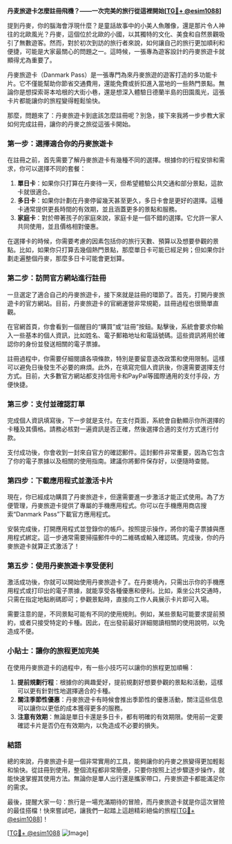 **丹麦旅遊卡怎麼註冊飛機？——一次完美的旅行從這裡開始[[TG💪+ @esim1088](https://t.me/s/esim1088)]**

提到丹麥，你的腦海會浮現什麼？是童話故事中的小美人魚雕像，還是那片令人神往的北歐風光？丹麥，這個位於北歐的小國，以其獨特的文化、美食和自然景觀吸引了無數遊客。然而，對於初次到訪的旅行者來說，如何讓自己的旅行更加順利和便捷，可能是大家最關心的問題之一。這時候，一張專為遊客設計的丹麥旅遊卡就顯得尤為重要了。

丹麥旅遊卡（Danmark Pass）是一張專門為來丹麥旅遊的遊客打造的多功能卡片。它不僅能幫助你節省交通費用，還能免費或折扣進入當地的一些熱門景點。無論你是想探索哥本哈根的大街小巷，還是想深入體驗日德蘭半島的田園風光，這張卡片都能讓你的旅程變得輕鬆愉快。

那麼，問題來了：丹麥旅遊卡到底該怎麼註冊呢？別急，接下來我將一步步教大家如何完成註冊，讓你的丹麥之旅從這張卡開始。

### 第一步：選擇適合你的丹麥旅遊卡

在註冊之前，首先需要了解丹麥旅遊卡有幾種不同的選擇。根據你的行程安排和需求，你可以選擇不同的套餐：

1. **單日卡**：如果你只打算在丹麥待一天，但希望體驗公共交通和部分景點，這款卡就很適合。
2. **多日卡**：如果你計劃在丹麥停留幾天甚至更久，多日卡會是更好的選擇。這種卡通常提供更長時間的有效期，並且涵蓋更多的景點和服務。
3. **家庭卡**：對於帶著孩子的家庭來說，家庭卡是一個不錯的選擇。它允許一家人共同使用，並且價格相對優惠。

在選擇卡的時候，你需要考慮的因素包括你的旅行天數、預算以及想要參觀的景點。比如，如果你只打算去幾個熱門景點，那麼單日卡可能已經足夠；但如果你計劃走遍整個丹麥，那麼多日卡可能會更划算。

### 第二步：訪問官方網站進行註冊

一旦選定了適合自己的丹麥旅遊卡，接下來就是註冊的環節了。首先，打開丹麥旅遊卡的官方網站。目前，丹麥旅遊卡的官網運營非常規範，註冊過程也很簡單直觀。

在官網首頁，你會看到一個醒目的“購買”或“註冊”按鈕。點擊後，系統會要求你輸入一些基本的個人資訊，比如姓名、電子郵箱地址和電話號碼。這些資訊將用於確認你的身份並發送相關的電子票據。

註冊過程中，你需要仔細閱讀各項條款，特別是要留意退改政策和使用限制。這樣可以避免日後發生不必要的麻煩。此外，在填寫完個人資訊後，你還需要選擇支付方式。目前，大多數官方網站都支持信用卡和PayPal等國際通用的支付手段，方便快捷。

### 第三步：支付並確認訂單

完成個人資訊填寫後，下一步就是支付。在支付頁面，系統會自動顯示你所選擇的卡種及其價格。請務必核對一遍資訊是否正確，然後選擇合適的支付方式進行付款。

支付成功後，你會收到一封來自官方的確認郵件。這封郵件非常重要，因為它包含了你的電子票據以及相關的使用指南。建議你將郵件保存好，以便隨時查閱。

### 第四步：下載應用程式並激活卡片

現在，你已經成功購買了丹麥旅遊卡，但還需要進一步激活才能正式使用。為了方便管理，丹麥旅遊卡提供了專屬的手機應用程式。你可以在手機應用商店搜索“Danmark Pass”下載官方應用程式。

安裝完成後，打開應用程式並登錄你的帳戶。按照提示操作，將你的電子票據與應用程式綁定。這一步通常需要掃描郵件中的二維碼或輸入確認碼。完成後，你的丹麥旅遊卡就算正式激活了！

### 第五步：使用丹麥旅遊卡享受便利

激活成功後，你就可以開始使用丹麥旅遊卡了。在丹麥境內，只需出示你的手機應用程式或打印出的電子票據，就能享受各種優惠和便利。比如，乘坐公共交通時，只需在指定地點刷碼即可；參觀景點時，直接向工作人員展示卡片即可入場。

需要注意的是，不同景點可能有不同的使用規則。例如，某些景點可能要求提前預約，或者只接受特定的卡種。因此，在出發前最好詳細閱讀相關的使用說明，以免造成不便。

### 小貼士：讓你的旅程更加完美

在使用丹麥旅遊卡的過程中，有一些小技巧可以讓你的旅程更加順暢：

1. **提前規劃行程**：根據你的興趣愛好，提前規劃好想要參觀的景點和活動，這樣可以更有針對性地選擇適合的卡種。
2. **關注季節性優惠**：丹麥旅遊卡有時候會推出季節性的優惠活動，關注這些信息可以讓你以更低的成本獲得更多的服務。
3. **注意有效期**：無論是單日卡還是多日卡，都有明確的有效期限。使用前一定要確認卡片是否仍在有效期内，以免造成不必要的損失。

### 結語

總的來說，丹麥旅遊卡是一個非常實用的工具，能夠讓你的丹麥之旅變得更加輕鬆和愉快。從註冊到使用，整個流程都非常簡便，只要你按照上述步驟逐步操作，就能快速掌握其使用方法。無論你是單人出行還是攜家帶口，丹麥旅遊卡都能滿足你的需求。

最後，提醒大家一句：旅行是一場充滿期待的冒險，而丹麥旅遊卡就是你這次冒險的最佳搭檔！快來嘗試吧，讓我們一起踏上這趟精彩絕倫的旅程[[TG💪+ @esim1088](https://t.me/s/esim1088)]！

[[TG💪+ @esim1088](https://t.me/s/esim1088) ![Image](https://i.postimg.cc/4NQfJmqS/Snipaste-2025-05-13-00-14-12.png)]